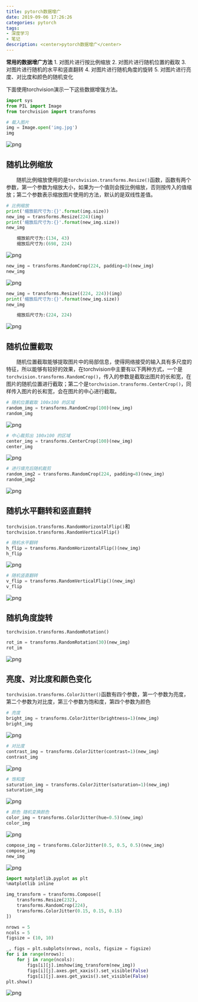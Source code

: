 ```yaml
---
title: pytorch数据增广
date: 2019-09-06 17:26:26
categories: pytorch
tags:
- 深度学习
- 笔记
description: <center>pytorch数据增广</center>
---
```


**常用的数据增广方法**
    1. 对图片进行按比例缩放
    2. 对图片进行随机位置的截取
    3. 对图片进行随机的水平和竖直翻转
    4. 对图片进行随机角度的旋转
    5. 对图片进行亮度、对比度和颜色的随机变化

下面使用torchvision演示一下这些数据增强方法。

```python
import sys
from PIL import Image
from torchvision import transforms
```

```python
# 载入图片
img = Image.open('img.jpg')
img
```

![png](pytorch数据增广/output_2_0.png)

## 随机比例缩放

&emsp;&emsp;随机比例缩放使用的是`torchvision.transforms.Resize()`函数，函数有两个参数，第一个参数为缩放大小，如果为一个值则会按比例缩放，否则按传入的值缩放；第二个参数表示缩放图片使用的方法，默认的是双线性差值。

```python
# 比例缩放
print('缩放前尺寸为:{}'.format(img.size))
new_img = transforms.Resize(224)(img)
print('缩放后尺寸为:{}'.format(new_img.size))
new_img

    缩放前尺寸为:(134, 43)
    缩放后尺寸为:(698, 224)
```

![png](pytorch数据增广/output_4_1.png)

```python
new_img = transforms.RandomCrop(224, padding=8)(new_img)
new_img
```

![png](pytorch数据增广/output_5_0.png)

```python
new_img = transforms.Resize((224, 224))(img)
print('缩放后尺寸为:{}'.format(new_img.size))
new_img

    缩放后尺寸为:(224, 224)
```

![png](pytorch数据增广/output_6_1.png)

## 随机位置截取

&emsp;&emsp;随机位置截取能够提取图片中的局部信息，使得网络接受的输入具有多尺度的特征，所以能够有较好的效果，在torchvision中主要有以下两种方式，一个是`torchvision.transforms.RandomCrop()`，传入的参数是截取出图片的长和宽，在图片的随机位置进行截取；第二个是`torchvision.transforms.CenterCrop()`，同样传入图片的长和宽，会在图片的中心进行截取。

```python
# 随机位置截取 100x100 的区域
random_img = transforms.RandomCrop(100)(new_img)
random_img
```

![png](pytorch数据增广/output_8_0.png)

```python
# 中心裁剪出 100x100 的区域
center_img = transforms.CenterCrop(100)(new_img)
center_img
```

![png](pytorch数据增广/output_9_0.png)

```python
# 进行填充后随机裁剪
random_img2 = transforms.RandomCrop(224, padding=8)(new_img)
random_img2
```

![png](pytorch数据增广/output_10_0.png)

## 随机水平翻转和竖直翻转

`torchvision.transforms.RandomHorizontalFlip()`和`torchvision.transforms.RandomVerticalFlip()`

```python
# 随机水平翻转
h_flip = transforms.RandomHorizontalFlip()(new_img)
h_flip
```

![png](pytorch数据增广/output_12_0.png)

```python
# 随机竖直翻转
v_flip = transforms.RandomVerticalFlip()(new_img)
v_flip
```

![png](pytorch数据增广/output_13_0.png)

## 随机角度旋转

`torchvision.transforms.RandomRotation()`

```python
rot_im = transforms.RandomRotation(30)(new_img)
rot_im
```

![png](pytorch数据增广/output_15_0.png)

## 亮度、对比度和颜色变化

`torchvision.transforms.ColorJitter()`函数有四个参数，第一个参数为亮度，第二个参数为对比度，第三个参数为饱和度，第四个参数为颜色

```python
# 亮度
bright_img = transforms.ColorJitter(brightness=1)(new_img)
bright_img
```

![png](pytorch数据增广/output_17_0.png)

```python
# 对比度
contrast_img = transforms.ColorJitter(contrast=1)(new_img)
contrast_img
```

![png](pytorch数据增广/output_18_0.png)

```python
# 饱和度
saturation_img = transforms.ColorJitter(saturation=1)(new_img)
saturation_img
```

![png](pytorch数据增广/output_19_0.png)

```python
# 颜色 随机变换颜色
color_img = transforms.ColorJitter(hue=0.5)(new_img)
color_img
```

![png](pytorch数据增广/output_20_0.png)

```python
compose_img = transforms.ColorJitter(0.5, 0.5, 0.5)(new_img)
compose_img
new_img
```

![png](pytorch数据增广/output_21_0.png)

```python
import matplotlib.pyplot as plt
%matplotlib inline

img_transform = transforms.Compose([
    transforms.Resize(232),
    transforms.RandomCrop(224),
    transforms.ColorJitter(0.15, 0.15, 0.15)
])

nrows = 5
ncols = 5
figsize = (10, 10)

_, figs = plt.subplots(nrows, ncols, figsize = figsize)
for i in range(nrows):
    for j in range(ncols):
        figs[i][j].imshow(img_transform(new_img))
        figs[i][j].axes.get_xaxis().set_visible(False)
        figs[i][j].axes.get_yaxis().set_visible(False)
plt.show()
```

![png](pytorch数据增广/output_22_0.png)
